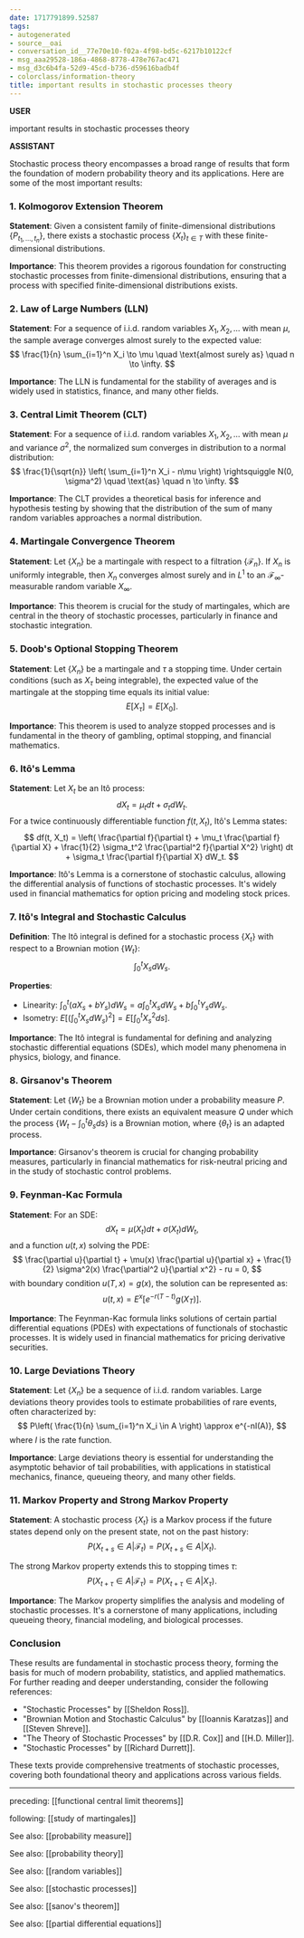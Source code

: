 ```yaml
---
date: 1717791899.52587
tags:
- autogenerated
- source__oai
- conversation_id__77e70e10-f02a-4f98-bd5c-6217b10122cf
- msg_aaa29528-186a-4868-8778-478e767ac471
- msg_d3c6b4fa-52d9-45cd-b736-d59616badb4f
- colorclass/information-theory
title: important results in stochastic processes theory
---
```


**USER**

important results in stochastic processes theory


**ASSISTANT**

Stochastic process theory encompasses a broad range of results that form the foundation of modern probability theory and its applications. Here are some of the most important results:

### 1. **Kolmogorov Extension Theorem**

**Statement**:
Given a consistent family of finite-dimensional distributions $\{P_{t_1, \ldots, t_n}\}$, there exists a stochastic process $\{X_t\}_{t \in T}$ with these finite-dimensional distributions.

**Importance**:
This theorem provides a rigorous foundation for constructing stochastic processes from finite-dimensional distributions, ensuring that a process with specified finite-dimensional distributions exists.

### 2. **Law of Large Numbers (LLN)**

**Statement**:
For a sequence of i.i.d. random variables $X_1, X_2, \ldots$ with mean $\mu$, the sample average converges almost surely to the expected value:
$$ \frac{1}{n} \sum_{i=1}^n X_i \to \mu \quad \text{almost surely as} \quad n \to \infty. $$

**Importance**:
The LLN is fundamental for the stability of averages and is widely used in statistics, finance, and many other fields.

### 3. **Central Limit Theorem (CLT)**

**Statement**:
For a sequence of i.i.d. random variables $X_1, X_2, \ldots$ with mean $\mu$ and variance $\sigma^2$, the normalized sum converges in distribution to a normal distribution:
$$ \frac{1}{\sqrt{n}} \left( \sum_{i=1}^n X_i - n\mu \right) \rightsquiggle N(0, \sigma^2) \quad \text{as} \quad n \to \infty. $$

**Importance**:
The CLT provides a theoretical basis for inference and hypothesis testing by showing that the distribution of the sum of many random variables approaches a normal distribution.

### 4. **Martingale Convergence Theorem**

**Statement**:
Let $\{X_n\}$ be a martingale with respect to a filtration $\{\mathcal{F}_n\}$. If $X_n$ is uniformly integrable, then $X_n$ converges almost surely and in $L^1$ to an $\mathcal{F}_\infty$-measurable random variable $X_\infty$.

**Importance**:
This theorem is crucial for the study of martingales, which are central in the theory of stochastic processes, particularly in finance and stochastic integration.

### 5. **Doob's Optional Stopping Theorem**

**Statement**:
Let $\{X_n\}$ be a martingale and $\tau$ a stopping time. Under certain conditions (such as $X_\tau$ being integrable), the expected value of the martingale at the stopping time equals its initial value:
$$ E[X_\tau] = E[X_0]. $$

**Importance**:
This theorem is used to analyze stopped processes and is fundamental in the theory of gambling, optimal stopping, and financial mathematics.

### 6. **Itô's Lemma**

**Statement**:
Let $X_t$ be an Itô process:
$$ dX_t = \mu_t dt + \sigma_t dW_t. $$
For a twice continuously differentiable function $f(t, X_t)$, Itô's Lemma states:
$$ df(t, X_t) = \left( \frac{\partial f}{\partial t} + \mu_t \frac{\partial f}{\partial X} + \frac{1}{2} \sigma_t^2 \frac{\partial^2 f}{\partial X^2} \right) dt + \sigma_t \frac{\partial f}{\partial X} dW_t. $$

**Importance**:
Itô's Lemma is a cornerstone of stochastic calculus, allowing the differential analysis of functions of stochastic processes. It's widely used in financial mathematics for option pricing and modeling stock prices.

### 7. **Itô's Integral and Stochastic Calculus**

**Definition**:
The Itô integral is defined for a stochastic process $\{X_t\}$ with respect to a Brownian motion $\{W_t\}$:
$$ \int_0^t X_s dW_s. $$

**Properties**:
- Linearity: $\int_0^t (aX_s + bY_s) dW_s = a \int_0^t X_s dW_s + b \int_0^t Y_s dW_s$.
- Isometry: $E\left[ \left( \int_0^t X_s dW_s \right)^2 \right] = E\left[ \int_0^t X_s^2 ds \right]$.

**Importance**:
The Itô integral is fundamental for defining and analyzing stochastic differential equations (SDEs), which model many phenomena in physics, biology, and finance.

### 8. **Girsanov's Theorem**

**Statement**:
Let $\{W_t\}$ be a Brownian motion under a probability measure $P$. Under certain conditions, there exists an equivalent measure $Q$ under which the process $\{W_t - \int_0^t \theta_s ds\}$ is a Brownian motion, where $\{\theta_t\}$ is an adapted process.

**Importance**:
Girsanov's theorem is crucial for changing probability measures, particularly in financial mathematics for risk-neutral pricing and in the study of stochastic control problems.

### 9. **Feynman-Kac Formula**

**Statement**:
For an SDE:
$$ dX_t = \mu(X_t) dt + \sigma(X_t) dW_t, $$
and a function $u(t, x)$ solving the PDE:
$$ \frac{\partial u}{\partial t} + \mu(x) \frac{\partial u}{\partial x} + \frac{1}{2} \sigma^2(x) \frac{\partial^2 u}{\partial x^2} - ru = 0, $$
with boundary condition $u(T,x) = g(x)$, the solution can be represented as:
$$ u(t,x) = E^x \left[ e^{-r(T-t)} g(X_T) \right]. $$

**Importance**:
The Feynman-Kac formula links solutions of certain partial differential equations (PDEs) with expectations of functionals of stochastic processes. It is widely used in financial mathematics for pricing derivative securities.

### 10. **Large Deviations Theory**

**Statement**:
Let $\{X_n\}$ be a sequence of i.i.d. random variables. Large deviations theory provides tools to estimate probabilities of rare events, often characterized by:
$$ P\left( \frac{1}{n} \sum_{i=1}^n X_i \in A \right) \approx e^{-nI(A)}, $$
where $I$ is the rate function.

**Importance**:
Large deviations theory is essential for understanding the asymptotic behavior of tail probabilities, with applications in statistical mechanics, finance, queueing theory, and many other fields.

### 11. **Markov Property and Strong Markov Property**

**Statement**:
A stochastic process $\{X_t\}$ is a Markov process if the future states depend only on the present state, not on the past history:
$$ P(X_{t+s} \in A | \mathcal{F}_t) = P(X_{t+s} \in A | X_t). $$

The strong Markov property extends this to stopping times $\tau$:
$$ P(X_{t+\tau} \in A | \mathcal{F}_\tau) = P(X_{t+\tau} \in A | X_\tau). $$

**Importance**:
The Markov property simplifies the analysis and modeling of stochastic processes. It's a cornerstone of many applications, including queueing theory, financial modeling, and biological processes.

### Conclusion

These results are fundamental in stochastic process theory, forming the basis for much of modern probability, statistics, and applied mathematics. For further reading and deeper understanding, consider the following references:
- "Stochastic Processes" by [[Sheldon Ross]].
- "Brownian Motion and Stochastic Calculus" by [[Ioannis Karatzas]] and [[Steven Shreve]].
- "The Theory of Stochastic Processes" by [[D.R. Cox]] and [[H.D. Miller]].
- "Stochastic Processes" by [[Richard Durrett]].

These texts provide comprehensive treatments of stochastic processes, covering both foundational theory and applications across various fields.


---

preceding: [[functional central limit theorems]]  


following: [[study of martingales]]

See also: [[probability measure]]


See also: [[probability theory]]


See also: [[random variables]]


See also: [[stochastic processes]]


See also: [[sanov's theorem]]


See also: [[partial differential equations]]